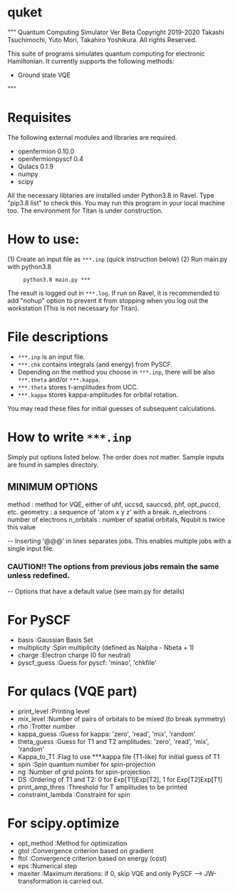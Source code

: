 # quket
"""
 Quantum Computing Simulator Ver Beta
     Copyright 2019-2020 Takashi Tsuchimochi, Yuto Mori, Takahiro Yoshikura. All rights Reserved.

 This suite of programs simulates quantum computing for electronic Hamiltonian.
 It currently supports the following methods:
   
   - Ground state VQE

"""

# Requisites

The following external modules and libraries are required.
 - openfermion        0.10.0 
 - openfermionpyscf   0.4    
 - Qulacs             0.1.9   
 - numpy
 - scipy 

All the necessary libtaries are installed under Python3.8 in Ravel. 
Type "pip3.8 list" to check this.
You may run this program in your local machine too.
The environment for Titan is under construction.


# How to use:

(1) Create an input file as `***.inp` (quick instruction below)
(2) Run main.py with python3.8
```
     python3.8 main.py *** 
```
The result is logged out in `***.log`.
If run on Ravel, it is recommended to add "nohup" option to prevent it from stopping when you log out the workstation (This is not necessary for Titan).



# File descriptions

- `***.inp` is an input file.
- `***.chk` contains integrals (and energy) from PySCF.
- Depending on the method you choose in `***.inp`, there will be also `***.theta` and/or `***.kappa`. 
- `***.theta` stores t-amplitudes from UCC. 
- `***.kappa` stores kappa-amplitudes for orbital rotation.

You may read these files for initial guesses of subsequent calculations.




# How to write `***.inp`

Simply put options listed below.
The order does not matter.
Sample inputs are found in samples directory.


## MINIMUM OPTIONS 
method        : method for VQE, either of  uhf, uccsd, sauccsd, phf, opt_puccd, etc.
geometry      : a sequence of 'atom x y z' with a break.
n_electrons   : number of electrons 
n_orbitals    : number of spatial orbitals, Nqubit is twice this value


-- Inserting '@@@' in lines separates jobs. This enables multiple jobs with a single input file.
### CAUTION!! The options from previous jobs remain the same unless redefined.

-- Options that have a default value (see main.py for details)

# For PySCF
- basis               :Gaussian Basis Set 
- multiplicity        :Spin multiplicity (defined as Nalpha - Nbeta + 1) 
- charge              :Electron charge (0 for neutral) 
- pyscf_guess         :Guess for pyscf: 'minao', 'chkfile'

# For qulacs (VQE part)
- print_level         :Printing level
- mix_level           :Number of pairs of orbitals to be mixed (to break symmetry)
- rho                 :Trotter number 
- kappa_guess         :Guess for kappa: 'zero', 'read', 'mix', 'random'
- theta_guess         :Guess for T1 and T2 amplitudes: 'zero', 'read', 'mix', 'random'
- Kappa_to_T1         :Flag to use \*\*\*.kappa file (T1-like) for initial guess of T1
- spin                :Spin quantum number for spin-projection
- ng                  :Number of grid points for spin-projection
- DS                  :Ordering of T1 and T2: 0 for Exp[T1]Exp[T2], 1 for Exp[T2]Exp[T1]
- print_amp_thres     :Threshold for T amplitudes to be printed
- constraint_lambda   :Constraint for spin 

# For scipy.optimize
- opt_method          :Method for optimization
- gtol                :Convergence criterion based on gradient
- ftol                :Convergence criterion based on energy (cost)
- eps                 :Numerical step     
- maxiter             :Maximum iterations: if 0, skip VQE and only PySCF --> JW-transformation is carried out. 


